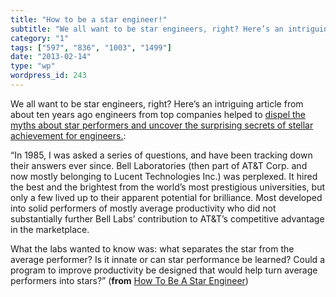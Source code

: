 ```yaml
---
title: "How to be a star engineer!"
subtitle: "We all want to be star engineers, right? Here’s an intriguing article from about ten years ago engin..."
category: "1"
tags: ["597", "836", "1003", "1499"]
date: "2013-02-14"
type: "wp"
wordpress_id: 243
---
```

We all want to be star engineers, right? Here’s an intriguing article from about ten years ago engineers from top companies helped to [dispel the myths about star performers and uncover the surprising secrets of stellar achievement for engineers.](http://vlsicad.ucsd.edu/Research/Advice/star_engineer.pdf):

> 
“In 1985, I was asked a series of questions, and have been tracking down their answers ever since. Bell Laboratories (then part of AT&T Corp. and now mostly belonging to Lucent Technologies Inc.) was perplexed. It hired the best and the brightest from the world’s most prestigious universities, but only a few lived up to their apparent potential for brilliance. Most developed into solid performers of mostly average productivity who did not substantially further Bell Labs’ contribution to AT&T’s competitive advantage in the marketplace.

What the labs wanted to know was: what separates the star from the average performer? Is it innate or can star performance be learned? Could a program to improve productivity be designed that would help turn average performers into stars?” (**from** [How To Be A Star Engineer](http://vlsicad.ucsd.edu/Research/Advice/star_engineer.pdf))